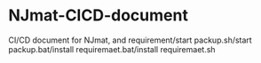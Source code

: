 # NJmat-CICD-document
CI/CD document for NJmat, and requirement/start packup.sh/start packup.bat/install requiremaet.bat/install requiremaet.sh
